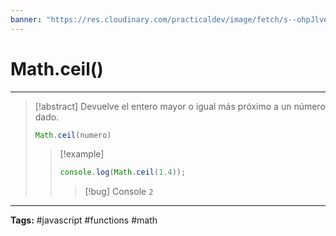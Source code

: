 ```yaml
---
banner: "https://res.cloudinary.com/practicaldev/image/fetch/s--ohpJlve1--/c_imagga_scale,f_auto,fl_progressive,h_420,q_auto,w_1000/https://res.cloudinary.com/drquzbncy/image/upload/v1586605549/javascript_banner_sxve2l.jpg"
---
```

# Math.ceil()
<hr> 

> [!abstract]
> Devuelve el entero mayor o igual más próximo a un número dado. 
> ```js
> Math.ceil(numero)
> ```
> 
> > [!example]
> > 
> > ```js
> > console.log(Math.ceil(1.4));
> > ```
> > 
> > > [!bug] Console
> > > <code>2</code>
> > 
> 

<hr>
<b>Tags:</b> #javascript #functions #math